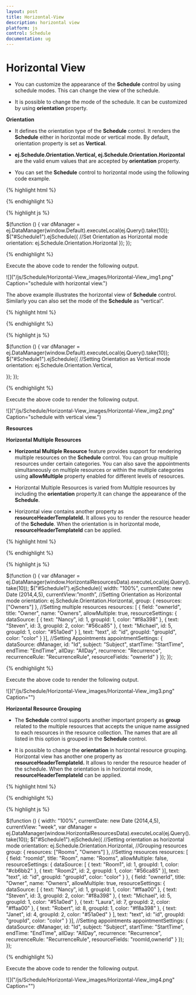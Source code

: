 ```yaml
---
layout: post
title: Horizontal-View
description: horizontal view
platform: js
control: Schedule
documentation: ug
---
```


# Horizontal View

* You can customize the appearance of the **Schedule** control by using schedule modes. This can change the view of the schedule. 

* It is possible to change the mode of the schedule. It can be customized by using **orientation** property.



**Orientation**

* It defines the orientation type of the **Schedule** control. It renders the **Schedule** either in horizontal mode or vertical mode. By default, orientation property is set as **Vertical**. 

* **ej.Schedule.Orientation.Vertical, ej.Schedule.Orientation.Horizontal** are the valid enum values that are accepted by **orientation** property.

* You can set the **Schedule** control to horizontal mode using the following code example.


{% highlight html %}

<div id="Schedule1"></div>

{% endhighlight %}


{% highlight js %}

 $(function () {
        var dManager = ej.DataManager(window.Default).executeLocal(ej.Query().take(10));
        $("#Schedule1").ejSchedule({
            //Set Orientation as Horizontal mode
            orientation: ej.Schedule.Orientation.Horizontal
        });
    });


{% endhighlight %}



Execute the above code to render the following output.


![]("/js/Schedule/Horizontal-View_images/Horizontal-View_img1.png" Caption="schedule with horizontal view.")


The above example illustrates the horizontal view of **Schedule** control. Similarly you can also set the mode of the **Schedule** as “vertical”.



{% highlight html %}

<!DOCTYPE html>

<div class="content-container-fluid">
    <div class="row">
        <div class="cols-sample-area">
            <div style="float: left" id="Div1">
            </div>
        </div>
    </div>
</div>
<div id="Schedule1"></div>

{% endhighlight %}

{% highlight js %}

$(function () {
        var dManager = ej.DataManager(window.Default).executeLocal(ej.Query().take(10));
        $("#Schedule1").ejSchedule({
            //Setting Orientation as Vertical mode
         orientation: ej.Schedule.Orientation.Vertical,

});
    });


{% endhighlight %}



Execute the above code to render the following output.

![]("/js/Schedule/Horizontal-View_images/Horizontal-View_img2.png" Caption="schedule with vertical view.")


**Resources**

**Horizontal Multiple Resources**

* **Horizontal Multiple Resource** feature provides support for rendering multiple resources on the **Schedule** control. You can group multiple resources under certain categories. You can also save the appointments simultaneously on multiple resources or within the multiple categories using **allowMultiple** property enabled for different levels of resources.

* Horizontal Multiple Resources is varied from Multiple resources by including the **orientation** property.It can change the appearance of the **Schedule**.

* Horizontal view contains another property as **resourceHeaderTemplateId.** It allows you to render the resource header of the **Schedule**. When the orientation is in horizontal mode, **resourceHeaderTemplateId** can be applied.

{% highlight html %}

<div id="Schedule1"></div>

{% endhighlight %}

{% highlight js %}

 $(function () {
        var dManager = ej.DataManager(window.HorizontalResourcesData).executeLocal(ej.Query().take(10));
        $("#Schedule1").ejSchedule({
            width: "100%",
            currentDate: new Date (2014,4,5),
            currentView:”month”,
            //Setting Orientation as Horizontal mode
          orientation: ej.Schedule.Orientation.Horizontal,
            group: {
                resources: ["Owners"]
            },
            //Setting multiple resources
          resources: [
          {
          field: "ownerId",
          title: "Owner",
          name: "Owners", allowMultiple: true,
          resourceSettings: {
          dataSource: [
          { text: "Nancy", id: 1, groupId: 1, color: "#f8a398" },
          { text: "Steven", id: 3, groupId: 2, color: "#56ca85" },
          { text: "Michael", id: 5, groupId: 1, color: "#51a0ed" }
          ],
          text: "text", id: "id", groupId: "groupId", color: "color"
          }
          }],
            //Setting Appointments
            appointmentSettings: {
                dataSource: dManager,
                id: "Id",
                subject: "Subject",
                startTime: "StartTime",
                endTime: "EndTime",
                allDay: "AllDay",
                recurrence: "Recurrence",
                recurrenceRule: "RecurrenceRule",
                resourceFields: "ownerId"
            }
        });
    });


{% endhighlight %}

Execute the above code to render the following output.

![]("/js/Schedule/Horizontal-View_images/Horizontal-View_img3.png" Caption="")


**Horizontal Resource Grouping**

* The **Schedule** control supports another important property as **group** related to the multiple resources that accepts the unique name assigned to each resources in the resource collection. The names that are all listed in this option is grouped in the **Schedule** control.

* It is possible to change the **orientation** in horizontal resource grouping. Horizontal view has another one property as **resourceHeaderTemplateId.** It allows to render the resource header of the schedule. When the orientation is in horizontal mode, **resourceHeaderTemplateId** can be applied.


{% highlight html %}

<div id="Schedule1"></div>

{% endhighlight %}

{% highlight js %}

$(function () {
        width: "100%",
        currentDate: new Date (2014,4,5),
        currentView: "week",
        var dManager = ej.DataManager(window.HorizontalResourcesData).executeLocal(ej.Query().take(10));
        $("#Schedule1").ejSchedule({
            //Setting orientation as horizontal mode
          orientation: ej.Schedule.Orientation.Horizontal,
            //Grouping resources
          group: {
          resources: ["Rooms", "Owners"]
          },
            //Setting resources
          resources: [
          {
          field: "roomId",
          title: "Room",
          name: "Rooms", allowMultiple: false,
          resourceSettings: {
          dataSource: [
          { text: "Room1", id: 1, groupId: 1, color: "#cb6bb2" },
          { text: "Room2", id: 2, groupId: 1, color: "#56ca85" }],
          text: "text", id: "id", groupId: "groupId", color: "color"
          }
          }, {
          field: "ownerId",
          title: "Owner",
          name: "Owners", allowMultiple: true,
          resourceSettings: {
          dataSource: [
          { text: "Nancy", id: 1, groupId: 1, color: "#ffaa00" },
          { text: "Steven", id: 3, groupId: 2, color: "#f8a398" },
          { text: "Michael", id: 5, groupId: 1, color: "#51a0ed" },
          { text: "Laura", id: 7, groupId: 2, color: "#ffaa00" },
          { text: "Robert", id: 8, groupId: 1, color: "#f8a398" },
          { text: "Janet", id: 4, groupId: 2, color: "#51a0ed" }
          ],
          text: "text", id: "id", groupId: "groupId", color: "color"
          }
          }],
            //Setting appointments
            appointmentSettings: {
                dataSource: dManager,
                id: "Id",
                subject: "Subject",
                startTime: "StartTime",
                endTime: "EndTime",
                allDay: "AllDay",
                recurrence: "Recurrence",
                recurrenceRule: "RecurrenceRule",
                resourceFields: "roomId,ownerId"
            }
        });
    });


{% endhighlight %}



Execute the above code to render the following output.

![]("/js/Schedule/Horizontal-View_images/Horizontal-View_img4.png" Caption="")
